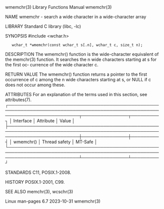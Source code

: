 wmemchr(3)							   Library Functions Manual							    wmemchr(3)

NAME
       wmemchr - search a wide character in a wide-character array

LIBRARY
       Standard C library (libc, -lc)

SYNOPSIS
       #include <wchar.h>

       wchar_t *wmemchr(const wchar_t s[.n], wchar_t c, size_t n);

DESCRIPTION
       The  wmemchr()  function is the wide-character equivalent of the memchr(3) function.  It searches the n wide characters starting at s for the first oc‐
       currence of the wide character c.

RETURN VALUE
       The wmemchr() function returns a pointer to the first occurrence of c among the n wide characters starting at s, or NULL if  c  does  not  occur	 among
       these.

ATTRIBUTES
       For an explanation of the terms used in this section, see attributes(7).
       ┌───────────────────────────────────────────────────────────────────────────────────────────────────────────────────────────┬───────────────┬─────────┐
       │ Interface														   │ Attribute	   │ Value   │
       ├───────────────────────────────────────────────────────────────────────────────────────────────────────────────────────────┼───────────────┼─────────┤
       │ wmemchr()														   │ Thread safety │ MT-Safe │
       └───────────────────────────────────────────────────────────────────────────────────────────────────────────────────────────┴───────────────┴─────────┘

STANDARDS
       C11, POSIX.1-2008.

HISTORY
       POSIX.1-2001, C99.

SEE ALSO
       memchr(3), wcschr(3)

Linux man-pages 6.7							  2023-10-31								    wmemchr(3)
